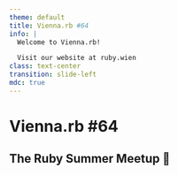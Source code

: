 ```yaml
---
theme: default
title: Vienna.rb #64
info: |
  Welcome to Vienna.rb!

  Visit our website at ruby.wien
class: text-center
transition: slide-left
mdc: true
---
```


# Vienna.rb #64

## The Ruby Summer Meetup 🌴
